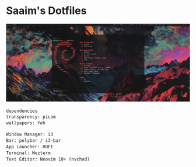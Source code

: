 # Saaim's Dotfiles
<img src="screenshot.png">

```txt
dependencies
transparency: picom
wallpapers: feh
```

```txt
Window Manager: i3
Bar: polybar / i3-bar
App Launcher: ROFI
Terminal: Wezterm
Text Editor: Neovim 10+ (nvchad)
```

